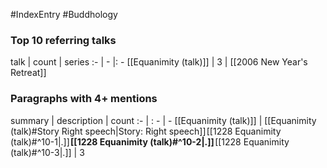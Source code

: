 #IndexEntry #Buddhology

### Top 10 referring talks
talk | count | series
:- | - |: -
[[Equanimity (talk)]] | 3 | [[2006 New Year's Retreat]]

### Paragraphs with 4+ mentions
summary | description | count
:- | : - | -
[[Equanimity (talk)]] | [[Equanimity (talk)#Story Right speech\|Story: Right speech]] [[1228 Equanimity (talk)#^10-1\|.]] **[[1228 Equanimity (talk)#^10-2\|.]]** [[1228 Equanimity (talk)#^10-3\|.]] | 3

